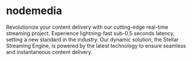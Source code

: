 # nodemedia
Revolutionize your content delivery with our cutting-edge real-time streaming project. Experience lightning-fast sub-0.5 seconds latency, setting a new standard in the industry. Our dynamic solution, the Stellar Streaming Engine, is powered by the latest technology to ensure seamless and instantaneous content delivery.

